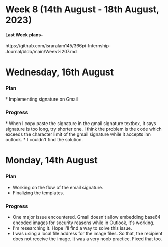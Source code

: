 # Week 8 (14th August - 18th August, 2023)

<h4>Last Week plans- </h4>https://github.com/israralam145/366pi-Internship-Journal/blob/main/Week%207.md

# Wednesday, 16th August
<h3>Plan</h3>
* Implementing signature on Gmail

<h3>Progress</h3>
* When I copy paste the signature in the gmail signature textbox, it says signature is too long, try shorter one. I think the problem is the code which exceeds the character limit of the gmail signature while it accepts inn outlook.
* I couldn't find the solution.

# Monday, 14th August
<h3>Plan</h3>

* Working on the flow of the email signature.
* Finalizing the templates.
<h3>Progress</h3>

* One major issue encountered. Gmail doesn't allow embedding base64 encoded images for security reasons while in Outlook, it's working.
* I'm researching it. Hope I'll find a way to solve this issue.
* I was using a local file address for the image files. So that, the recipient does not receive the image. It was a very noob practice. Fixed that too.
